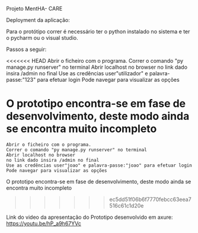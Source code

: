 

Projeto MentHA- CARE

Deployment da aplicação:

Para o protótipo correr é necessário ter o python instalado no sistema e ter o pycharm ou o visual studio.

Passos a seguir:

<<<<<<< HEAD
Abrir o ficheiro com o programa.
Correr o comando "py manage.py runserver" no terminal
Abrir localhost no browser 
no link dado insira /admin no final
Use as credências user"utilizador" e palavra-passe:"123" para efetuar login
Pode navegar para visualizar as opções

O prototipo encontra-se em fase de desenvolvimento, deste modo ainda se encontra muito incompleto
=======
    Abrir o ficheiro com o programa.
    Correr o comando "py manage.py runserver" no terminal
    Abrir localhost no browser 
    no link dado insira /admin no final
    Use as credências user"joao" e palavra-passe:"joao" para efetuar login
    Pode navegar para visualizar as opções
  
  O prototipo encontra-se em fase de desenvolvimento, deste modo ainda se encontra muito incompleto

>>>>>>> ec5dd51f06b6f7770febcc63eea7516c61c1d20e

Link do video da apresentação do Prototipo desenvolvido em axure: https://youtu.be/hP_a9h67YVc
